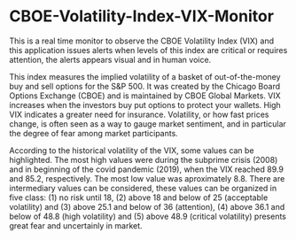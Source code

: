 # CBOE-Volatility-Index-VIX-Monitor
This is a real time monitor to observe the CBOE Volatility Index (VIX) and this application issues alerts when levels of this index are critical or requires attention, the alerts appears visual and in human voice. 

This index measures the implied volatility of a basket of out-of-the-money buy and sell options for the S&P 500. It was created by the Chicago Board Options Exchange (CBOE) and is maintained by CBOE Global Markets. VIX increases when the investors buy put options to protect your wallets. High VIX indicates a greater need for insurance. Volatility, or how fast prices change, is often seen as a way to gauge market sentiment, and in particular the degree of fear among market participants. 

According to the historical volatility of the VIX, some values can be highlighted. The most high values were during the subprime crisis (2008) and in beginning of the covid pandemic (2019), when the VIX reached 89.9 and 85.2, respectively. The most low value was aproximately 8.8. There are intermediary values can be considered, these values can be organized in five class: (1) no risk until 18, (2) above 18 and below of 25 (acceptable volatility) and (3) above 25.1 and below of 36 (attention), (4) above 36.1 and below of 48.8 (high volatility) and (5) above 48.9 (critical volatility) presents great fear and uncertainly in market.   

